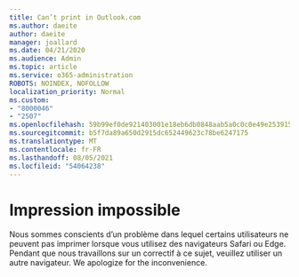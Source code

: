 ```yaml
---
title: Can’t print in Outlook.com
ms.author: daeite
author: daeite
manager: joallard
ms.date: 04/21/2020
ms.audience: Admin
ms.topic: article
ms.service: o365-administration
ROBOTS: NOINDEX, NOFOLLOW
localization_priority: Normal
ms.custom:
- "8000046"
- "2507"
ms.openlocfilehash: 59b99ef0de921403001e18eb6db0848aab5a0c0c0e49e253915e0bee806dc24b
ms.sourcegitcommit: b5f7da89a650d2915dc652449623c78be6247175
ms.translationtype: MT
ms.contentlocale: fr-FR
ms.lasthandoff: 08/05/2021
ms.locfileid: "54064238"
---
```

# <a name="unable-to-print"></a>Impression impossible

Nous sommes conscients d’un problème dans lequel certains utilisateurs ne peuvent pas imprimer lorsque vous utilisez des navigateurs Safari ou Edge. Pendant que nous travaillons sur un correctif à ce sujet, veuillez utiliser un autre navigateur. We apologize for the inconvenience.